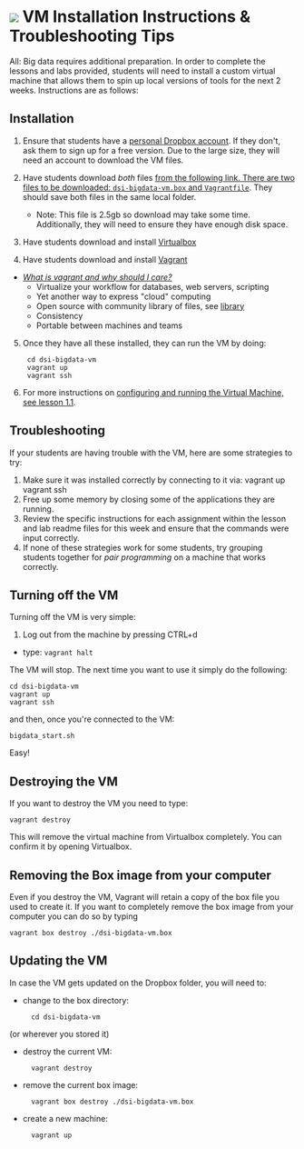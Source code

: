 # ![](https://ga-dash.s3.amazonaws.com/production/assets/logo-9f88ae6c9c3871690e33280fcf557f33.png) VM Installation Instructions & Troubleshooting Tips

All: Big data requires additional preparation. In order to complete the lessons and labs provided, students will need to install a custom virtual machine that allows them to spin up local versions of tools for the next 2 weeks. Instructions are as follows:

## Installation
1. Ensure that students have a [personal Dropbox account](https://www.dropbox.com/). If they don't, ask them to sign up for a free version. Due to the large size, they will need an account to download the VM files.

2. Have students download *both* files [from the following link. There are two files to be downloaded: `dsi-bigdata-vm.box` and `Vagrantfile`](https://www.dropbox.com/sh/ktjhecqklpvwcce/AADZBLKS6KQJL3hUt10eQiqSa?dl=0). They should save both files in the same local folder.
    - Note: This file is 2.5gb so download may take some time. Additionally, they will need to ensure they have enough disk space.

3. Have students download and install [Virtualbox](https://www.virtualbox.org/wiki/Downloads)

4. Have students download and install [Vagrant](https://www.vagrantup.com/)

- *[What is vagrant and why should I care?](https://24ways.org/2014/what-is-vagrant-and-why-should-i-care/)* 
    - Virtualize your workflow for databases, web servers, scripting
    - Yet another way to express "cloud" computing
    - Open source with community library of files, see [library](http://www.vagrantbox.es/)
    - Consistency
    - Portable between machines and teams

5. Once they have all these installed, they can run the VM by doing:

        cd dsi-bigdata-vm
        vagrant up
        vagrant ssh
        
6. For more instructions on [configuring and running the Virtual Machine, see lesson 1.1](./4.3-lab-hadoop-intro/readme.md).

## Troubleshooting

If your students are having trouble with the VM, here are some strategies to try:

1. Make sure it was installed correctly by connecting to it via:
        vagrant up
        vagrant ssh
2. Free up some memory by closing some of the applications they are running.
3. Review the specific instructions for each assignment within the lesson and lab readme files for this week and ensure that the commands were input correctly.
4. If none of these strategies work for some students, try grouping students together for *pair programming* on a machine that works correctly.

## Turning off the VM
Turning off the VM is very simple:

1. Log out from the machine by pressing CTRL+d
- type: `vagrant halt`

The VM will stop. The next time you want to use it simply do the following:

    cd dsi-bigdata-vm
    vagrant up
    vagrant ssh

and then, once you're connected to the VM:
    
    bigdata_start.sh

Easy!


## Destroying the VM
If you want to destroy the VM you need to type:

    vagrant destroy

This will remove the virtual machine from Virtualbox completely. You can confirm it by opening Virtualbox.

## Removing the Box image from your computer
Even if you destroy the VM, Vagrant will retain a copy of the box file you used to create it.
If you want to completely remove the box image from your computer you can do so by typing

    vagrant box destroy ./dsi-bigdata-vm.box


## Updating the VM
In case the VM gets updated on the Dropbox folder, you will need to:

- change to the box directory:
    
        cd dsi-bigdata-vm

(or wherever you stored it)

- destroy the current VM:

        vagrant destroy

- remove the current box image:

        vagrant box destroy ./dsi-bigdata-vm.box

- create a new machine:

        vagrant up
